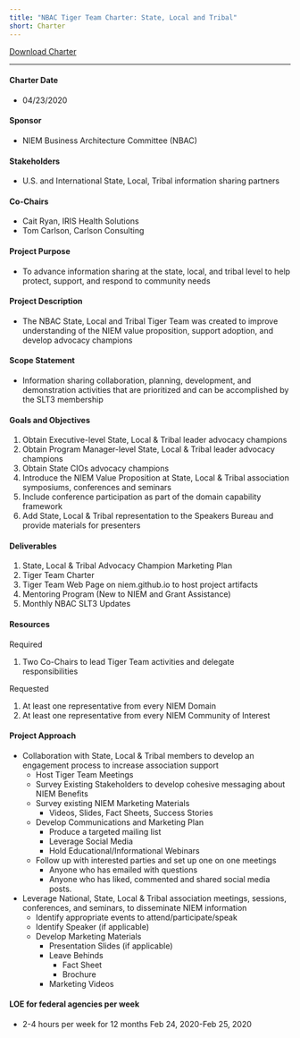 ```yaml
---
title: "NBAC Tiger Team Charter: State, Local and Tribal"
short: Charter
---
```


[Download Charter](NBAC-SLT-TigerTeam-Charter.docx)

---

#### Charter Date

- 04/23/2020

#### Sponsor

- NIEM Business Architecture Committee (NBAC)

#### Stakeholders

- U.S. and International State, Local, Tribal information sharing partners

#### Co-Chairs

- Cait Ryan, IRIS Health Solutions
- Tom Carlson, Carlson Consulting

#### Project Purpose

- To advance information sharing at the state, local, and tribal level to help protect, support, and respond to community needs

#### Project Description

- The NBAC State, Local and Tribal Tiger Team was created to improve understanding of the NIEM value proposition, support adoption, and develop advocacy champions

#### Scope Statement

- Information sharing collaboration, planning, development, and demonstration activities that are prioritized and can be accomplished by the SLT3 membership

#### Goals and Objectives

1. Obtain Executive-level State, Local & Tribal leader advocacy champions
2. Obtain Program Manager-level State, Local & Tribal leader advocacy champions
3. Obtain State CIOs advocacy champions
4. Introduce the NIEM Value Proposition at State, Local & Tribal association symposiums, conferences and seminars
5. Include conference participation as part of the domain capability framework
6. Add State, Local & Tribal representation to the Speakers Bureau and provide materials for presenters

#### Deliverables

1. State, Local & Tribal Advocacy Champion Marketing Plan
2. Tiger Team Charter
3. Tiger Team Web Page on niem.github.io to host project artifacts
4. Mentoring Program (New to NIEM and Grant Assistance)
5. Monthly NBAC SLT3 Updates

#### Resources

Required

1. Two Co-Chairs to lead Tiger Team activities and delegate responsibilities

Requested

1. At least one representative from every NIEM Domain
2. At least one representative from every NIEM Community of Interest

#### Project Approach

- Collaboration with State, Local & Tribal members to develop an engagement process to increase association support
  - Host Tiger Team Meetings
  - Survey Existing Stakeholders to develop cohesive messaging about NIEM Benefits
  - Survey existing NIEM Marketing Materials
    - Videos, Slides, Fact Sheets, Success Stories
  - Develop Communications and Marketing Plan
    - Produce a targeted mailing list
    - Leverage Social Media
    - Hold Educational/Informational Webinars
  - Follow up with interested parties and set  up one on one meetings
    - Anyone who has emailed with questions
    - Anyone who has liked, commented and shared social media posts.
- Leverage National, State, Local & Tribal association meetings, sessions, conferences, and seminars, to disseminate NIEM information
  - Identify appropriate events to attend/participate/speak
  - Identify Speaker (if applicable)
  - Develop Marketing Materials
    - Presentation Slides (if applicable)
    - Leave Behinds
      - Fact Sheet
      - Brochure
    - Marketing Videos

#### LOE for federal agencies per week

- 2-4 hours per week for 12 months Feb 24, 2020-Feb 25, 2020
